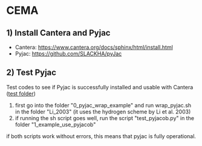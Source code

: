 # CEMA

## 1) Install Cantera and Pyjac 

- Cantera: https://www.cantera.org/docs/sphinx/html/install.html
- Pyjac: https://github.com/SLACKHA/pyJac

## 2) Test Pyjac

Test codes to see if Pyjac is successfully installed and usable with Cantera ([test folder](./tests))

1. first go into the folder "0_pyjac_wrap_example" and run wrap_pyjac.sh in the folder "Li_2003" (it uses the hydrogen scheme by Li et al. 2003)
2. if running the sh script goes well, run the script "test_pyjacob.py" in the folder "1_example_use_pyjacob"

if both scripts work without errors, this means that pyjac is fully operational.


